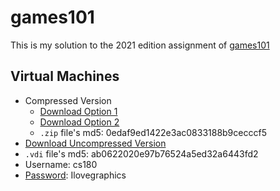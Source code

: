 # games101

This is my solution to the 2021 edition assignment of [games101](https://sites.cs.ucsb.edu/~lingqi/teaching/games101.html)

## Virtual Machines

- Compressed Version
  - [Download Option 1](https://pan.baidu.com/s/198u7ETgY7h24IuYCYslmlw?pwd=p085)
  - [Download Option 2](https://pan.baidu.com/s/12zuEZ4qfeg1s9Hw1p7yo_A?pwd=hask)
  - `.zip` file's md5: 0edaf9ed1422e3ac0833188b9cecccf5
- [Download Uncompressed Version](https://pan.baidu.com/s/1enAEQBaVku3IlzJyKWhx0A?pwd=92c9)
- `.vdi` file's md5: ab0622020e97b76524a5ed32a6443fd2
- Username: cs180
- [Password](https://games-cn.org/forums/topic/%e6%9c%aa%e5%8e%8b%e7%bc%a9%e7%9a%84%e8%99%9a%e6%8b%9f%e6%9c%ba%e7%99%be%e5%ba%a6%e4%ba%91%e9%93%be%e6%8e%a5%e5%8f%91%e5%b8%83%e5%85%ac%e5%91%8a/#post-9884): Ilovegraphics
